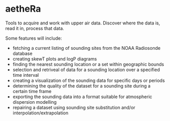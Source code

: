 aetheRa
=======

Tools to acquire and work with upper air data. Discover where the data is, read it in, process that data.

Some features will include:

- fetching a current listing of sounding sites from the NOAA Radiosonde database
- creating skewT plots and logP diagrams
- finding the nearest sounding location or a set within geographic bounds
- selection and retriveal of data for a sounding location over a specified time interval
- creating a visualization of the sounding data for specific days or periods
- determining the quality of the dataset for a sounding site during a certain time frame
- exporting the sounding data into a format suitable for atmospheric dispersion modelling
- repairing a dataset using sounding site substitution and/or interpolation/extrapolation
